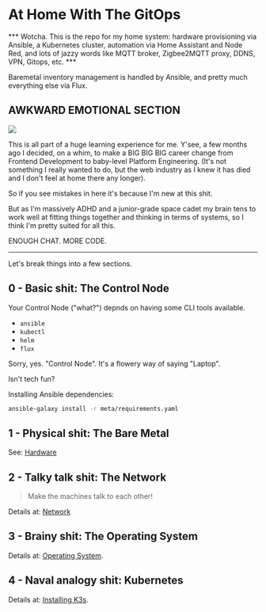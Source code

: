 # At Home With The GitOps

 *** Wotcha. This is the repo for my home system: hardware provisioning via Ansible, a Kubernetes cluster, automation via Home Assistant and Node Red, and lots of jazzy words like MQTT broker, Zigbee2MQTT proxy, DDNS, VPN, Gitops, etc. ***

Baremetal inventory management is handled by Ansible, and pretty much everything else via Flux.

## AWKWARD EMOTIONAL SECTION

![](https://media.giphy.com/media/13f5iwTRuiEjjW/giphy.gif)

This is all part of a huge learning experience for me. Y'see,  a few months ago I decided, on a whim, to make a BIG BIG BIG career change from Frontend Development to baby-level Platform Engineering. (It's not something I really wanted to do, but the web industry as I knew it has died and I don't feel at home there any longer).

So if you see mistakes in here it's because I'm new at this shit.

But as I'm massively ADHD and a junior-grade space cadet my brain tens to work well at fitting things together and thinking in terms of systems, so I think I'm pretty suited for all this.

ENOUGH CHAT. MORE CODE.

---

Let's break things into a few sections.

## 0 - Basic shit: The Control Node

Your Control Node ("what?") depnds on having some CLI tools available.

- `ansible`
- `kubectl`
- `helm`
- `flux`

Sorry, yes. "Control Node". It's a flowery way of saying "Laptop".

Isn't tech fun?

Installing Ansible dependencies:

```bash
ansible-galaxy install -r meta/requirements.yaml  
```

## 1 - Physical shit: The Bare Metal

See: [Hardware](docs/hardware.md)

## 2 - Talky talk shit: The Network

> Make the machines talk to each other!

Details at: [Network](docs/network.md)

## 3 - Brainy shit: The Operating System

Details at: [Operating System](docs/operating-system.md).

## 4 - Naval analogy shit: Kubernetes

Details at: [Installing K3s](docs/kubernetes.md).
